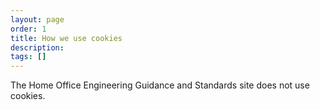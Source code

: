 ```yaml
---
layout: page
order: 1
title: How we use cookies 
description:
tags: []
---
```


The Home Office Engineering Guidance and Standards site does not use cookies.
